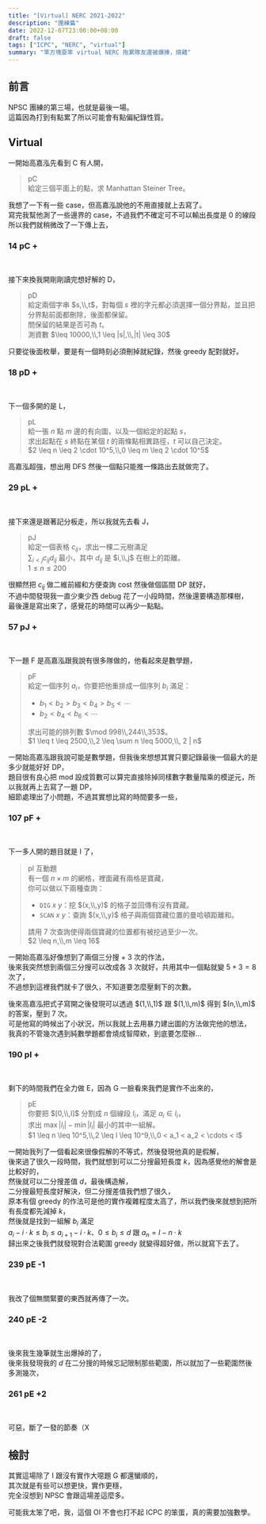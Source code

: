 ```yaml
---
title: "[Virtual] NERC 2021-2022"
description: "團練篇"
date: 2022-12-07T23:00:00+08:00
draft: false
tags: ["ICPC", "NERC", "virtual"]
summary: "笨方塊耍笨 virtual NERC 拖累隊友還被爆揍，燒雞"
---
```


## 前言
NPSC 團練的第三場，也就是最後一場。  
這篇因為打到有點累了所以可能會有點偏紀錄性質。  

## Virtual
一開始高嘉泓先看到 C 有人開，

> pC  
> 給定三個平面上的點，求 Manhattan Steiner Tree。  

我想了一下有一些 case，但高嘉泓說他的不用直接就上去寫了。  
寫完我幫他測了一些邊界的 case，不過我們不確定可不可以輸出長度是 0 的線段所以我們就稍微改了一下傳上去，  

### 14 pC <green>+</green>
</br>

接下來換我開剛剛讀完想好解的 D，  

> pD  
> 給定兩個字串 $s,\\,t$，對每個 $s$ 裡的字元都必須選擇一個分界點，並且把分界點前面都刪除，後面都保留。  
> 問保留的結果是否可為 $t$。  
> 測資數 $\leq 10000,\\,1 \leq |s|,\\,|t| \leq 30$  

只要從後面枚舉，要是有一個時刻必須刪掉就紀錄，然後 greedy 配對就好。  

### 18 pD <green>+</green>
</br>

下一個多開的是 L，  

> pL  
> 給一張 $n$ 點 $m$ 邊的有向圖，以及一個給定的起點 $s$，  
> 求出起點在 $s$ 終點在某個 $t$ 的兩條點相異路徑，$t$ 可以自己決定。  
> $2 \leq n \leq 2 \cdot 10^5,\\,0 \leq m \leq 2 \cdot 10^5$  

高嘉泓超強，想出用 DFS 然後一個點只能推一條路出去就做完了。  

### 29 pL <green>+</green>
</br>

接下來還是跟著記分板走，所以我就先去看 J，  
> pJ  
> 給定一個表格 $c_{ij}$，求出一棵二元樹滿足  
> $\sum_{i<j}c_{ij}d_{ij}$ 最小，其中 $d_{ij}$ 是 $i,\\,j$ 在樹上的距離。  
> $1 \leq n \leq 200$  

很顯然把 $c_{ij}$ 做二維前綴和方便查詢 cost 然後做個區間 DP 就好，  
不過中間發現我一直少東少西 debug 花了一小段時間，然後還要構造那棵樹，  
最後還是寫出來了，感覺花的時間可以再少一點點。  

### 57 pJ <green>+</green>
</br>

下一題 F 是高嘉泓跟我說有很多隊做的，他看起來是數學題，  

> pF  
> 給定一個序列 $a_i$，你要把他重排成一個序列 $b_i$ 滿足：  
>  - $b_1 < b_2 > b_3 < b_4 > b_5 < \cdots$  
>  - $b_2 < b_4 < b_6 < \cdots$  
>
> 求出可能的排列數 $\mod 998\\,244\\,353$。  
> $1 \leq t \leq 2500,\\,2 \leq \sum n \leq 5000,\\, 2 | n$  

一開始高嘉泓跟我說可能是數學題，但我後來想想其實只要記錄最後一個最大的是多少就能好好 DP，  
題目很有良心把 $\text{mod}$ 設成質數可以算完直接除掉同樣數字數量階乘的模逆元，所以我就再上去寫了一題 DP，  
細節處理出了小問題，不過其實想比寫的時間要多一些，  

### 107 pF <green>+</green>
</br>

下一多人開的題目就是 I 了，  

> pI 互動題  
> 有一個 $n\times m$ 的網格，裡面藏有兩格是寶藏，  
> 你可以做以下兩種查詢：  
>  - `DIG` $x$ $y$：挖 $(x,\\,y)$ 的格子並回傳有沒有寶藏。  
>  - `SCAN` $x$ $y$：查詢 $(x,\\,y)$ 格子與兩個寶藏位置的曼哈頓距離和。  
>
> 請用 $7$ 次查詢使得兩個寶藏的位置都有被挖過至少一次。  
> $2 \leq n,\\,m \leq 16$  

一開始高嘉泓好像想到了兩個三分搜 + $3$ 次的作法，  
後來我突然想到兩個三分搜可以改成各 $3$ 次就好，共用其中一個點就變 $5 + 3 = 8$ 次了，  
不過想到這裡我們就卡了很久，不知道要怎麼壓剩下的次數。  

後來高嘉泓把式子寫開之後發現可以透過 $(1,\\,1)$ 跟 $(1,\\,m)$ 得到 $(n,\\,m)$ 的答案，壓到 $7$ 次。  
可是他寫的時候出了小狀況，所以我就上去用暴力建出圖的方法做完他的想法，  
我真的不管幾次遇到純數學題都會燒成智障欸，到底要怎麼辦...  

### 190 pI <green>+</green>
</br>

剩下的時間我們在全力做 E，因為 G 一臉看來我們是實作不出來的，  

> pE  
> 你要把 $[0,\\,l]$ 分割成 $n$ 個線段 $l_i$，滿足 $a_i \in l_i$，  
> 求出 $\max |l_i| - \min |l_i|$ 最小的其中一組解。  
> $1 \leq n \leq 10^5,\\,2 \leq l \leq 10^9,\\,0 < a_1 < a_2 < \cdots < l$  

一開始我列了一個看起來很像假解的不等式，然後發現他真的是假解，  
後來過了很久一段時間，我們就想到可以二分搜最短長度 $k$，因為感覺他的解會是比較好的，  
然後就可以二分搜差值 $d$，最後構造解，  
二分搜最短長度好解決，但二分搜差值我們想了很久，  
原本有個 greedy 的作法可是他的實作複雜程度太高了，所以我們後來就想到把所有長度都先減掉 $k$，  
然後就是找到一組解 $b_i$ 滿足  
$a_i - i \cdot k \leq b_i \leq a_{i + 1} - i \cdot k$、$0 \leq b_i \leq d$ 跟 $a_n = l - n \cdot k$  
歸出來之後我們就發現對合法範圍 greedy 就變得超好做，所以就寫下去了。  

### 239 pE -1
</br>

我改了個無關緊要的東西就再傳了一次。  

### 240 pE -2
</br>

後來我生幾筆就生出爆掉的了，  
後來我發現我的 $d$ 在二分搜的時候忘記限制那些範圍，所以就加了一些範圍然後多測幾次，

### 261 pE <green>+2</green>
</br>

可惡，斷了一發的節奏（X  

## 檢討 

其實這場除了 I 跟沒有實作大噁題 G 都還蠻順的，  
其次就是有些可以想更快，實作更穩，  
完全沒想到 NPSC 會跟這場差這麼多。  

可能我太笨了吧，我，這個 OI 不會也打不起 ICPC 的笨蛋，真的需要加強數學。  
